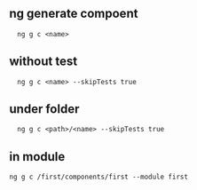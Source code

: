 
## ng generate compoent
```
  ng g c <name>
```

## without test
```
  ng g c <name> --skipTests true
```

## under folder
```
  ng g c <path>/<name> --skipTests true
```


## in module
```
ng g c /first/components/first --module first
```
